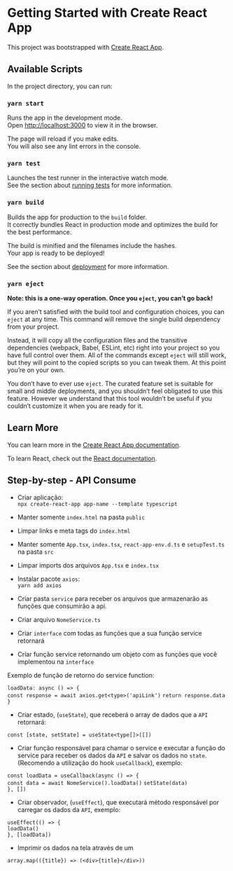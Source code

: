 # Getting Started with Create React App

This project was bootstrapped with [Create React App](https://github.com/facebook/create-react-app).

## Available Scripts

In the project directory, you can run:

### `yarn start`

Runs the app in the development mode.\
Open [http://localhost:3000](http://localhost:3000) to view it in the browser.

The page will reload if you make edits.\
You will also see any lint errors in the console.

### `yarn test`

Launches the test runner in the interactive watch mode.\
See the section about [running tests](https://facebook.github.io/create-react-app/docs/running-tests) for more information.

### `yarn build`

Builds the app for production to the `build` folder.\
It correctly bundles React in production mode and optimizes the build for the best performance.

The build is minified and the filenames include the hashes.\
Your app is ready to be deployed!

See the section about [deployment](https://facebook.github.io/create-react-app/docs/deployment) for more information.

### `yarn eject`

**Note: this is a one-way operation. Once you `eject`, you can’t go back!**

If you aren’t satisfied with the build tool and configuration choices, you can `eject` at any time. This command will remove the single build dependency from your project.

Instead, it will copy all the configuration files and the transitive dependencies (webpack, Babel, ESLint, etc) right into your project so you have full control over them. All of the commands except `eject` will still work, but they will point to the copied scripts so you can tweak them. At this point you’re on your own.

You don’t have to ever use `eject`. The curated feature set is suitable for small and middle deployments, and you shouldn’t feel obligated to use this feature. However we understand that this tool wouldn’t be useful if you couldn’t customize it when you are ready for it.

## Learn More

You can learn more in the [Create React App documentation](https://facebook.github.io/create-react-app/docs/getting-started).

To learn React, check out the [React documentation](https://reactjs.org/).

## Step-by-step - API Consume

- Criar aplicação:  
  `npx create-react-app app-name --template typescript`

- Manter somente `index.html` na pasta `public`

- Limpar links e meta tags do `index.html`

- Manter somente `App.tsx`, `index.tsx`, `react-app-env.d.ts` e `setupTest.ts` na pasta `src`

- Limpar imports dos arquivos `App.tsx` e `index.tsx`

- Instalar pacote `axios`:  
  `yarn add axios`

- Criar pasta `service` para receber os arquivos que armazenarão as funções que consumirão a api.

- Criar arquivo `NomeService.ts`

- Criar `interface` com todas as funções que a sua função service retornará

- Criar função service retornando um objeto com as funções que você implementou na `interface`

Exemplo de função de retorno do service function:

`loadData: async () => {`  
`const response = await axios.get<type>('apiLink')`
`return response.data`  
`}`

- Criar estado, (`useState`), que receberá o array de dados que a `API` retornará:

`const [state, setState] = useState<type[]>([])`

- Criar função responsável para chamar o service e executar a função do service para receber os dados da `API` e salvar os dados no `state`.  
  (Recomendo a utilização do hook `useCallback`), exemplo:

`const loadData = useCallback(async () => {`  
`const data = await NomeService().loadData()`
`setState(data)`  
`}, [])`

- Criar observador, (`useEffect`), que executará método responsável por carregar os dados da `API`, exemplo:

`useEffect(() => {`  
`loadData()`  
`}, [loadData])`

- Imprimir os dados na tela através de um

`array.map(({title}) => (<div>{title}</div>))`
